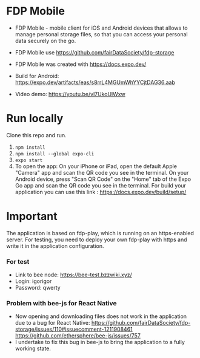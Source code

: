 # FDP Mobile

- FDP Mobile - mobile client for iOS and Android devices that allows to manage personal storage files, so that you can access your personal data securely on the go.
- FDP Mobile use  https://github.com/fairDataSociety/fdp-storage
- FDP Mobile was created with https://docs.expo.dev/

- Build for Android: https://expo.dev/artifacts/eas/s8rrL4MGUmWhYYCjtDAG36.aab
- Video demo: https://youtu.be/vl7UkoUlWxw

# Run locally
Clone this repo and run.
1. `npm install`
2. `npm install --global expo-cli`
3. `expo start`
4. To open the app:
On your iPhone or iPad, open the default Apple "Camera" app and scan the QR code you see in the terminal.
On your Android device, press "Scan QR Code" on the "Home" tab of the Expo Go app and scan the QR code you see in the terminal.
For build your application you can use this link : https://docs.expo.dev/build/setup/

# Important

The application is based on fdp-play, which is running on an https-enabled server. For testing, you need to deploy your own fdp-play with https and write it in the application configuration.

### For test
- Link to bee node: https://bee-test.bzzwiki.xyz/
- Login: igorigor
- Password: qwerty

### Problem with bee-js for React Native
- Now opening and downloading files does not work in the application due to a bug for React Native:
https://github.com/fairDataSociety/fdp-storage/issues/110#issuecomment-1211908461
https://github.com/ethersphere/bee-js/issues/757
- I undertake to fix this bug in bee-js to bring the application to a fully working state.
